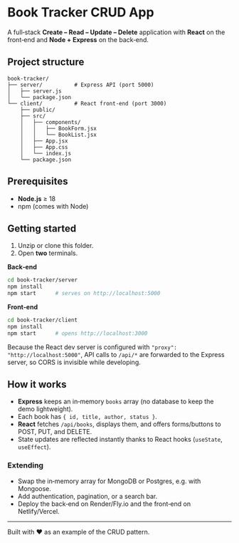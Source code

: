 # Book Tracker CRUD App

A full‑stack **Create – Read – Update – Delete** application with **React** on the front‑end and **Node + Express** on the back‑end.

## Project structure

```
book-tracker/
├── server/          # Express API (port 5000)
│   ├── server.js
│   └── package.json
└── client/          # React front‑end (port 3000)
    ├── public/
    ├── src/
    │   ├── components/
    │   │   ├── BookForm.jsx
    │   │   └── BookList.jsx
    │   ├── App.jsx
    │   ├── App.css
    │   └── index.js
    └── package.json
```

## Prerequisites

* **Node.js** ≥ 18
* npm (comes with Node)

## Getting started

1. Unzip or clone this folder.
2. Open **two** terminals.

**Back‑end**

```bash
cd book-tracker/server
npm install
npm start      # serves on http://localhost:5000
```

**Front‑end**

```bash
cd book-tracker/client
npm install
npm start      # opens http://localhost:3000
```

Because the React dev server is configured with `"proxy": "http://localhost:5000"`, API calls to `/api/*` are forwarded to the Express server, so CORS is invisible while developing.

## How it works

* **Express** keeps an in‑memory `books` array (no database to keep the demo lightweight).
* Each book has `{ id, title, author, status }`.
* **React** fetches `/api/books`, displays them, and offers forms/buttons to POST, PUT, and DELETE.
* State updates are reflected instantly thanks to React hooks (`useState`, `useEffect`).

### Extending

* Swap the in‑memory array for MongoDB or Postgres, e.g. with Mongoose.
* Add authentication, pagination, or a search bar.
* Deploy the back‑end on Render/Fly.io and the front‑end on Netlify/Vercel.

---

Built with ❤️ as an example of the CRUD pattern.
